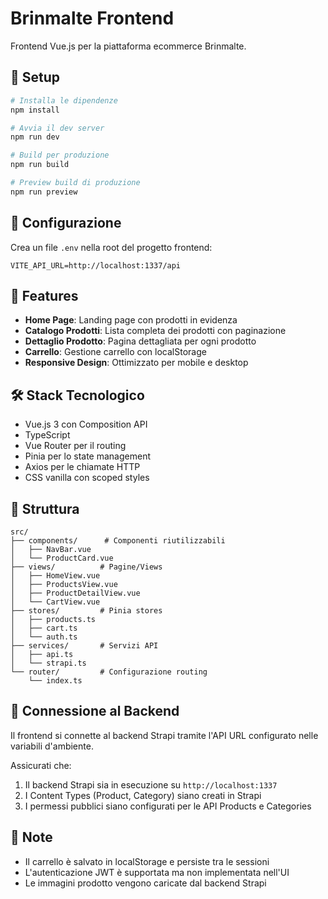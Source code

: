 # Brinmalte Frontend

Frontend Vue.js per la piattaforma ecommerce Brinmalte.

## 🚀 Setup

```bash
# Installa le dipendenze
npm install

# Avvia il dev server
npm run dev

# Build per produzione
npm run build

# Preview build di produzione
npm run preview
```

## 🔧 Configurazione

Crea un file `.env` nella root del progetto frontend:

```env
VITE_API_URL=http://localhost:1337/api
```

## 📱 Features

- **Home Page**: Landing page con prodotti in evidenza
- **Catalogo Prodotti**: Lista completa dei prodotti con paginazione
- **Dettaglio Prodotto**: Pagina dettagliata per ogni prodotto
- **Carrello**: Gestione carrello con localStorage
- **Responsive Design**: Ottimizzato per mobile e desktop

## 🛠️ Stack Tecnologico

- Vue.js 3 con Composition API
- TypeScript
- Vue Router per il routing
- Pinia per lo state management
- Axios per le chiamate HTTP
- CSS vanilla con scoped styles

## 📁 Struttura

```
src/
├── components/      # Componenti riutilizzabili
│   ├── NavBar.vue
│   └── ProductCard.vue
├── views/          # Pagine/Views
│   ├── HomeView.vue
│   ├── ProductsView.vue
│   ├── ProductDetailView.vue
│   └── CartView.vue
├── stores/         # Pinia stores
│   ├── products.ts
│   ├── cart.ts
│   └── auth.ts
├── services/       # Servizi API
│   ├── api.ts
│   └── strapi.ts
└── router/         # Configurazione routing
    └── index.ts
```

## 🔌 Connessione al Backend

Il frontend si connette al backend Strapi tramite l'API URL configurato nelle variabili d'ambiente.

Assicurati che:
1. Il backend Strapi sia in esecuzione su `http://localhost:1337`
2. I Content Types (Product, Category) siano creati in Strapi
3. I permessi pubblici siano configurati per le API Products e Categories

## 📝 Note

- Il carrello è salvato in localStorage e persiste tra le sessioni
- L'autenticazione JWT è supportata ma non implementata nell'UI
- Le immagini prodotto vengono caricate dal backend Strapi

